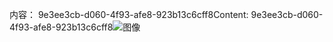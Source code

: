 <span data-ttu-id="166ff-101">内容： 9e3ee3cb-d060-4f93-afe8-923b13c6cff8</span><span class="sxs-lookup"><span data-stu-id="166ff-101">Content: 9e3ee3cb-d060-4f93-afe8-923b13c6cff8</span></span>![图像](4d04fd81-887a-4f9f-9136-dee4688fe545.png)

